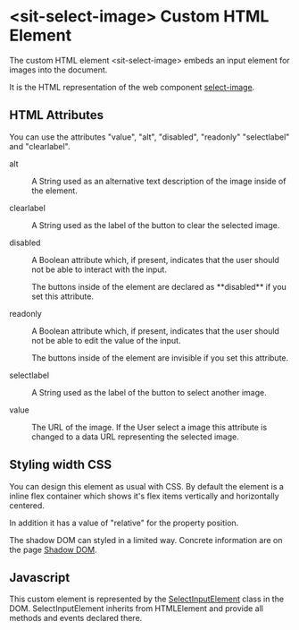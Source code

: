 # &lt;sit-select-image&gt; Custom HTML Element
The custom HTML element &lt;sit-select-image&gt; embeds an input element for images
into the document.

It is the HTML representation of the web component [select-image](../README.md).

## HTML Attributes
You can use the attributes "value", "alt", "disabled", "readonly"
"selectlabel" and "clearlabel".

<dl>
<dt>alt</dt>
<dd><p>A String used as an alternative text description of the image inside of
the element.</p></dd>

<dt>clearlabel</dt>
<dd><p>A String used as the label of the button to clear the selected image.</p></dd>

<dt>disabled</dt>
<dd><p>A Boolean attribute which, if present, indicates that the user should
not be able to interact with the input.</p>
<p>The buttons inside of the element are declared as **disabled** if you set
this attribute.</p></dd>

<dt>readonly</dt>
<dd><p>A Boolean attribute which, if present, indicates that the user should
not be able to edit the value of the input.</p>
<p>The buttons inside of the element are invisible if you set this
attribute.</p></dd>

<dt>selectlabel</dt>
<dd><p>A String used as the label of the button to select another image.</p></dd>

<dt>value</dt>
<dd><p>The URL of the image. If the User select a image this attribute is changed
to a data URL representing the selected image.</p></dd>
</dl>

## Styling width CSS
You can design this element as usual with CSS. By default the element is a
inline flex container which shows it's flex items vertically and horizontally
centered.

In addition it has a value of "relative" for the property position.

The shadow DOM can styled in a limited way. Concrete information are on the
page [Shadow DOM](./ShadowDOM.md).

## Javascript
This custom element is represented by the [SelectInputElement](./JSAPI.md) class
in the DOM. SelectInputElement inherits from HTMLElement and provide all methods
and events declared there.
